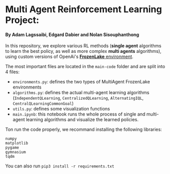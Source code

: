 # Multi Agent Reinforcement Learning Project:
#### By Adam Lagssaibi, Edgard Dabier and Nolan Sisouphanthong

In this repository, we explore various RL methods (**single agent** algorithms to learn the best policy, as well as more complex **multi agents** algorithms), using custom versions of OpenAi's [ **FrozenLake** environment](https://github.com/openai/gym/tree/master/gym/envs).

The most important files are located in the `main-code` folder and are split into 4 files:

- `environments.py`: defines the two types of MultiAgent FrozenLake environments
- `algorithms.py`: defines the actual multi-agent learning algorithms (`IndependentQLearning`, `CentralizedQLearning`, `AlternatingIQL`, `CentralQLearningCommonGoal`)
- `utils.py`: defines some visualization functions
- `main.ipynb`: this notebook runs the whole process of single and multi-agent learning algorithms and visualize the learned policies.

Ton run the code properly, we recommand installing the following libraries:

```
numpy
matplotlib
pygame
gymnasium
tqdm
```

You can also run `pip3 install -r requirements.txt`
